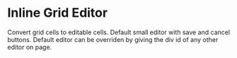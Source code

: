 # Inline Grid Editor

Convert grid cells to editable cells. Default small editor with save and  cancel buttons. Default editor can be overriden by giving the div id of any other editor on page.
